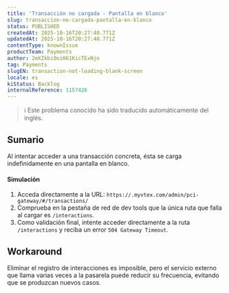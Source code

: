 ```yaml
---
title: 'Transacción no cargada - Pantalla en blanco'
slug: transaccion-no-cargada-pantalla-en-blanco
status: PUBLISHED
createdAt: 2025-10-16T20:27:40.771Z
updatedAt: 2025-10-16T20:27:40.771Z
contentType: knownIssue
productTeam: Payments
author: 2mXZkbi0oi061KicTExNjo
tag: Payments
slugEN: transaction-not-loading-blank-screen
locale: es
kiStatus: Backlog
internalReference: 1157426
---
```


>ℹ️ Este problema conocido ha sido traducido automáticamente del inglés.

## Sumario


Al intentar acceder a una transacción concreta, ésta se carga indefinidamente en una pantalla en blanco.


#### Simulación



1. Acceda directamente a la URL:
`https://.myvtex.com/admin/pci-gateway/#/transactions/`
2. Comprueba en la pestaña de red de dev tools que la única ruta que falla al cargar es `/interactions`.
3. Como validación final, intente acceder directamente a la ruta `/interactions` y reciba un error `504 Gateway Timeout`.

## Workaround


Eliminar el registro de interacciones es imposible, pero el servicio externo que llama varias veces a la pasarela puede reducir su frecuencia, evitando que se produzcan nuevos casos.



